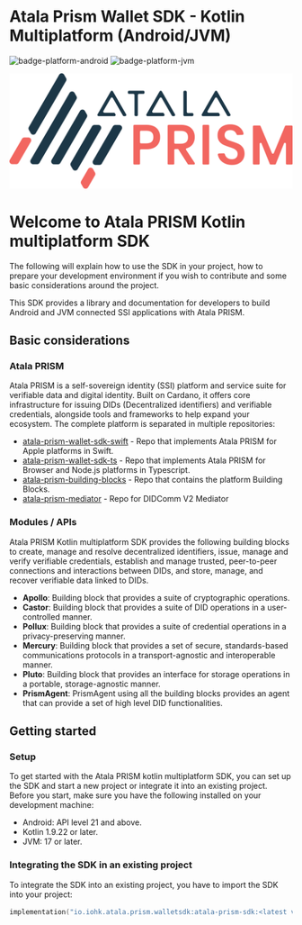 # Atala Prism Wallet SDK - Kotlin Multiplatform (Android/JVM)

![badge-platform-android]
![badge-platform-jvm]

![Atala Prism Logo](Logo.png)

# Welcome to Atala PRISM Kotlin multiplatform SDK

The following will explain how to use the SDK in your project, how to prepare your development environment if you wish to contribute and some basic considerations around the project.

This SDK provides a library and documentation for developers to build Android and JVM connected SSI applications with Atala PRISM.

## Basic considerations

### Atala PRISM

Atala PRISM is a self-sovereign identity (SSI) platform and service suite for verifiable data and digital identity. Built on Cardano, it offers core infrastructure for issuing DIDs (Decentralized identifiers) and verifiable credentials, alongside tools and frameworks to help expand your ecosystem.
The complete platform is separated in multiple repositories:

* [atala-prism-wallet-sdk-swift](https://github.com/input-output-hk/atala-prism-wallet-sdk-swift) - Repo that implements Atala PRISM for Apple platforms in Swift.
* [atala-prism-wallet-sdk-ts](https://github.com/input-output-hk/atala-prism-wallet-sdk-ts) - Repo that implements Atala PRISM for Browser and Node.js platforms in Typescript.
* [atala-prism-building-blocks](https://github.com/hyperledger-labs/open-enterprise-agent) - Repo that contains the platform Building Blocks.
* [atala-prism-mediator](https://github.com/input-output-hk/atala-prism-mediator) - Repo for DIDComm V2 Mediator

### Modules / APIs

Atala PRISM Kotlin multiplatform SDK provides the following building blocks to create, manage and resolve decentralized identifiers, issue, manage and verify verifiable credentials, establish and manage trusted, peer-to-peer connections and interactions between DIDs, and store, manage, and recover verifiable data linked to DIDs.

* __Apollo__: Building block that provides a suite of cryptographic operations.
* __Castor__: Building block that provides a suite of DID operations in a user-controlled manner.
* __Pollux__: Building block that provides a suite of credential operations in a privacy-preserving manner.
* __Mercury__: Building block that provides a set of secure, standards-based communications protocols in a transport-agnostic and interoperable manner.
* __Pluto__: Building block that provides an interface for storage operations in a portable, storage-agnostic manner.
* __PrismAgent__: PrismAgent using all the building blocks provides an agent that can provide a set of high level DID functionalities.

## Getting started

### Setup

To get started with the Atala PRISM kotlin multiplatform SDK, you can set up the SDK and start a new project or integrate it into an existing project. Before you start, make sure you have the following installed on your development machine:

- Android: API level 21 and above.
- Kotlin 1.9.22 or later.
- JVM: 17 or later.

### Integrating the SDK in an existing project

To integrate the SDK into an existing project, you have to import the SDK into your project:

```kotlin
implementation("io.iohk.atala.prism.walletsdk:atala-prism-sdk:<latest version>")
```

<!-- TAG_PLATFORMS -->
[badge-platform-android]: http://img.shields.io/badge/-android-6EDB8D.svg?style=flat
[badge-platform-jvm]: http://img.shields.io/badge/-jvm-DB413D.svg?style=flat
